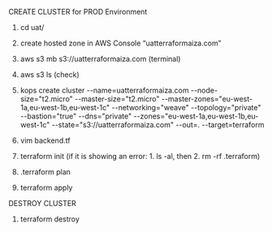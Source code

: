 
CREATE CLUSTER for PROD Environment

1. cd uat/

2. create hosted zone in AWS Console “uatterraformaiza.com”

3. aws s3 mb s3://uatterraformaiza.com  (terminal)

4. aws s3 ls  (check)

5. kops create cluster --name=uatterraformaiza.com --node-size="t2.micro" --master-size="t2.micro" --master-zones="eu-west-1a,eu-west-1b,eu-west-1c" --networking="weave" --topology="private" --bastion="true" --dns="private" --zones="eu-west-1a,eu-west-1b,eu-west-1c" --state="s3://uatterraformaiza.com" --out=. --target=terraform

7. vim backend.tf

8. terraform init (if it is showing an error: 1. ls -al, then 2. rm -rf .terraform)

9. .terraform plan

10. terraform apply


DESTROY CLUSTER

1. terraform destroy

